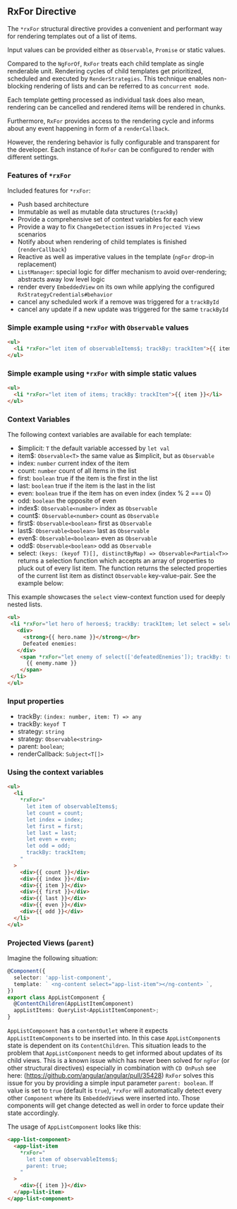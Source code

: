 ## RxFor Directive

The `*rxFor` structural directive provides a convenient and performant way for rendering
templates out of a list of items.

Input values can be provided either as `Observable`, `Promise` or static values.

Compared to the `NgForOf`, `RxFor` treats each child template as single renderable unit. Rendering cycles of child templates get prioritized, scheduled and executed by `RenderStrategies`. This technique enables non-blocking rendering of lists and can be referred to as `concurrent mode`.

Each template getting processed as individual task does also mean, rendering can be cancelled and rendered items will be rendered in chunks.

Furthermore, `RxFor` provides access to the rendering cycle and informs about any event happening in form of a `renderCallback`.

However, the rendering behavior is fully configurable and transparent for the developer. Each instance of `RxFor` can be configured to render with different settings.

### Features of `*rxFor`

Included features for `*rxFor`:

- Push based architecture
- Immutable as well as mutable data structures (`trackBy`)
- Provide a comprehensive set of context variables for each view
- Provide a way to fix `ChangeDetection` issues in `Projected Views` scenarios
- Notify about when rendering of child templates is finished (`renderCallback`)
- Reactive as well as imperative values in the template (`ngFor` drop-in replacement)
- `ListManager`: special logic for differ mechanism to avoid over-rendering; abstracts away low level logic
- render every `EmbeddedView` on its own while applying the configured `RxStrategyCredentials#behavior`
- cancel any scheduled work if a remove was triggered for a `trackById`
- cancel any update if a new update was triggered for the same `trackById`

### Simple example using `*rxFor` with `Observable` values

```html
<ul>
  <li *rxFor="let item of observableItems$; trackBy: trackItem">{{ item }}</li>
</ul>
```

### Simple example using `*rxFor` with simple static values

```html
<ul>
  <li *rxFor="let item of items; trackBy: trackItem">{{ item }}</li>
</ul>
```

### Context Variables

The following context variables are available for each template:

- $implicit: `T` the default variable accessed by `let val`
- item$: `Observable<T>` the same value as $implicit, but as `Observable`
- index: `number` current index of the item
- count: `number` count of all items in the list
- first: `boolean` true if the item is the first in the list
- last: `boolean` true if the item is the last in the list
- even: `boolean` true if the item has on even index (index % 2 === 0)
- odd: `boolean` the opposite of even
- index$: `Observable<number>` index as `Observable`
- count$: `Observable<number>` count as `Observable`
- first$: `Observable<boolean>` first as `Observable`
- last$: `Observable<boolean>` last as `Observable`
- even$: `Observable<boolean>` even as `Observable`
- odd$: `Observable<boolean>` odd as `Observable`
- select: `(keys: (keyof T)[], distinctByMap) => Observable<Partial<T>>` returns a selection function which accepts an array of properties to pluck out of every list item. The function returns the selected properties of the current list item as distinct `Observable` key-value-pair. See the example below:

This example showcases the `select` view-context function used for deeply nested lists.

```html
<ul>
 <li *rxFor="let hero of heroes$; trackBy: trackItem; let select = select;">
   <div>
     <strong>{{ hero.name }}</strong></br>
     Defeated enemies:
   </div>
    <span *rxFor="let enemy of select(['defeatedEnemies']); trackBy: trackEnemy;">
      {{ enemy.name }}
    </span>
 </li>
</ul>
```

### Input properties

- trackBy: `(index: number, item: T) => any`
- trackBy: `keyof T`
- strategy: `string`
- strategy: `Observable<string>`
- parent: `boolean`;
- renderCallback: `Subject<T[]>`

### Using the context variables

```html
<ul>
  <li
    *rxFor="
      let item of observableItems$;
      let count = count;
      let index = index;
      let first = first;
      let last = last;
      let even = even;
      let odd = odd;
      trackBy: trackItem;
    "
  >
    <div>{{ count }}</div>
    <div>{{ index }}</div>
    <div>{{ item }}</div>
    <div>{{ first }}</div>
    <div>{{ last }}</div>
    <div>{{ even }}</div>
    <div>{{ odd }}</div>
  </li>
</ul>
```

### Projected Views (`parent`)

Imagine the following situation:

```ts
@Component({
  selector: 'app-list-component',
  template: ` <ng-content select="app-list-item"></ng-content> `,
})
export class AppListComponent {
  @ContentChildren(AppListItemComponent)
  appListItems: QueryList<AppListItemComponent>;
}
```

`AppListComponent` has a `contentOutlet` where it expects `AppListItemComponents` to be inserted into. In this case `AppListComponent`s state is dependent on its `ContentChildren`.
This situation leads to the problem that `AppListComponent` needs to get informed about updates of its child views. This is a known issue which has never been solved for `ngFor` (or other structural directives) especially in combination with `CD OnPush` see here: (https://github.com/angular/angular/pull/35428) `RxFor` solves this issue for you by providing a simple input parameter `parent: boolean`. If value is set to `true` (default is `true`), `*rxFor` will automatically detect every other `Component` where its `EmbeddedView`s were inserted into. Those components will get change detected as well in order to force update their state accordingly.

The usage of `AppListComponent` looks like this:

```html
<app-list-component>
  <app-list-item
    *rxFor="
      let item of observableItems$;
      parent: true;
    "
  >
    <div>{{ item }}</div>
  </app-list-item>
</app-list-component>
```
